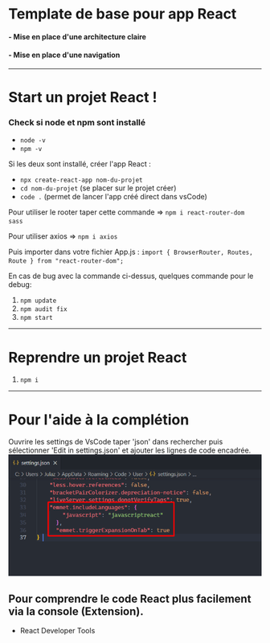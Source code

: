 # Template de base pour app React

#### - Mise en place d'une architecture claire
#### - Mise en place d'une navigation
----------------------- 

# Start un projet React !

### Check si node et npm sont installé
 - ``node -v``  
 - ``npm -v``

Si les deux sont installé, créer l'app React :
- ``npx create-react-app nom-du-projet``
- ``cd nom-du-projet`` (se placer sur le projet créer)
- ``code .`` (permet de lancer l'app créé direct dans vsCode)


Pour utiliser le rooter taper cette commande
=> ``npm i react-router-dom sass``

Pour utiliser axios
=> ``npm i axios``

Puis importer dans votre fichier App.js :
``import { BrowserRouter, Routes, Route } from "react-router-dom";``


En cas de bug avec la commande ci-dessus, quelques commande pour le debug:
1. ``npm update``
2. ``npm audit fix``
3. ``npm start``

---------------------------
# Reprendre un projet React
1. ``npm i``

--------------------------
# Pour l'aide à la complétion
Ouvrire les settings de VsCode taper 'json' dans rechercher puis sélectionner 'Edit in settings.json' et ajouter les lignes de code encadrée.
![step one](src/plugin.png)

## Pour comprendre le code React plus facilement via la console (Extension).
- React Developer Tools
